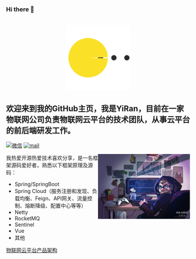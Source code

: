 ### Hi there 👋

<div align="center">
	<br>
	<img src="https://raw.githubusercontent.com/Aniket965/Aniket965/master/pacman.svg?sanitize=true" width="180" height="180">
</div>

## 欢迎来到我的GitHub主页，我是YiRan，目前在一家物联网公司负责物联网云平台的技术团队，从事云平台的前后端研发工作。
[![微信](https://img.shields.io/badge/%E5%BE%AE%E4%BF%A1-yiranchengnan-blue)](https://img.shields.io/badge/%E5%BE%AE%E4%BF%A1-yiranchengnan-blue)
[![mail](https://img.shields.io/badge/mail-cniiot%40163.com-brightgreen)](mailto:cniiot@163.com)


<img align="right" alt="img" src="https://github.com/FernandoRoldan93/FernandoRoldan93/blob/master/cover_image.jpg" width="50%" height="auto" />

我热爱开源热爱技术喜欢分享，是一名框架源码爱好者，熟悉以下框架原理及源码：

- Spring/SpringBoot
- Spring Cloud（服务注册和发现、负载均衡、Feign、API网关、流量控制、熔断降级、配置中心等等）
- Netty
- RocketMQ
- Sentinel
- Vue
- 其他

<a href="物联网云平台产品架构.md">物联网云平台产品架构</a>



